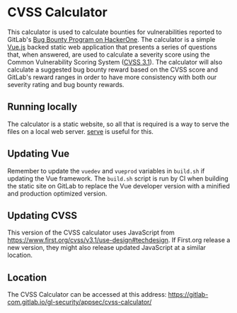 # CVSS Calculator

This calculator is used to calculate bounties for vulnerabilities reported to GitLab's [Bug Bounty Program on HackerOne](https://hackerone.com/gitlab). The calculator is a simple [Vue.js](https://vuejs.org/) backed static web application that presents a series of questions that, when answered, are used to calculate a severity score using the Common Vulnerability Scoring System ([CVSS 3.1](https://www.first.org/cvss/v3.1/specification-document)). The calculator will also calculate a suggested bug bounty reward based on the CVSS score and GitLab's reward ranges in order to have more consistency with both our severity rating and bug bounty rewards.

## Running locally
The calculator is a static website, so all that is required is a way to serve the files on a local web server. [serve](https://npm.io/package/serve) is useful for this.

## Updating Vue
Remember to update the `vuedev` and `vueprod` variables in `build.sh` if updating the Vue framework. The `build.sh` script is run by CI when building the static site on GitLab to replace the Vue developer version with a minified and production optimized version.

## Updating CVSS

This version of the CVSS calculator uses JavaScript from https://www.first.org/cvss/v3.1/use-design#techdesign. If First.org release a new version, they might also release updated JavaScript at a similar location.

## Location

The CVSS Calculator can be accessed at this address: https://gitlab-com.gitlab.io/gl-security/appsec/cvss-calculator/
